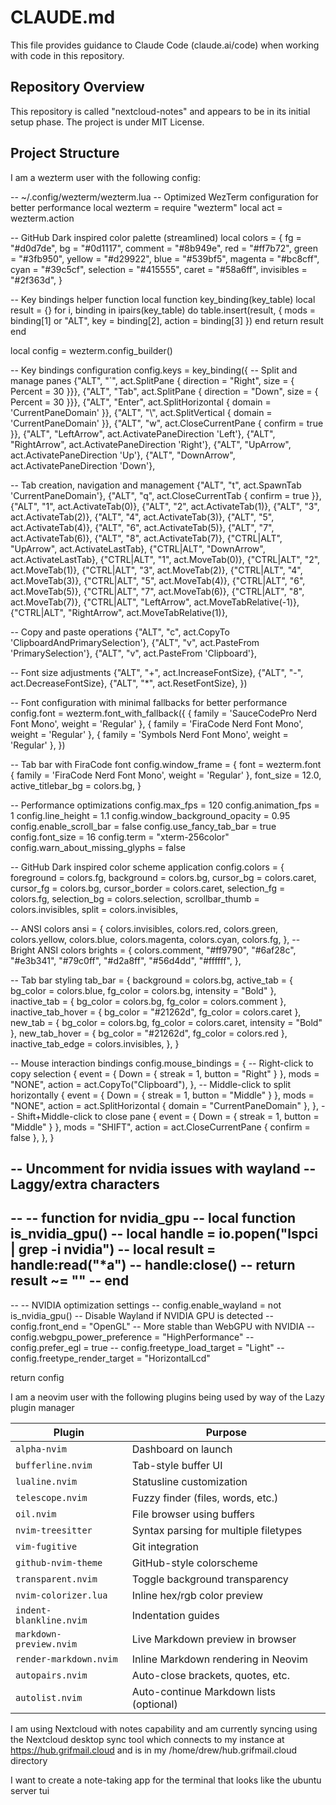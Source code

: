 # CLAUDE.md

This file provides guidance to Claude Code (claude.ai/code) when working with code in this repository.

## Repository Overview

This repository is called "nextcloud-notes" and appears to be in its initial setup phase. The project is under MIT License.

## Project Structure

I am a wezterm user with the following config:

-- ~/.config/wezterm/wezterm.lua
-- Optimized WezTerm configuration for better performance
local wezterm = require "wezterm"
local act = wezterm.action

-- GitHub Dark inspired color palette (streamlined)
local colors = {
  fg = "#d0d7de",
  bg = "#0d1117",
  comment = "#8b949e",
  red = "#ff7b72",
  green = "#3fb950",
  yellow = "#d29922",
  blue = "#539bf5",
  magenta = "#bc8cff",
  cyan = "#39c5cf",
  selection = "#415555",
  caret = "#58a6ff",
  invisibles = "#2f363d",
}

-- Key bindings helper function
local function key_binding(key_table)
  local result = {}
  for i, binding in ipairs(key_table) do
    table.insert(result, {
      mods = binding[1] or "ALT",
      key = binding[2],
      action = binding[3]
    })
  end
  return result
end

local config = wezterm.config_builder()

-- Key bindings configuration
config.keys = key_binding({
  -- Split and manage panes
  {"ALT", "`", act.SplitPane { direction = "Right", size = { Percent = 30 }}},
  {"ALT", "Tab", act.SplitPane { direction = "Down", size = { Percent = 30 }}},
  {"ALT", "Enter", act.SplitHorizontal { domain = 'CurrentPaneDomain' }},
  {"ALT", "\\", act.SplitVertical { domain = 'CurrentPaneDomain' }},
  {"ALT", "w", act.CloseCurrentPane { confirm = true }},
  {"ALT", "LeftArrow", act.ActivatePaneDirection 'Left'},
  {"ALT", "RightArrow", act.ActivatePaneDirection 'Right'},
  {"ALT", "UpArrow", act.ActivatePaneDirection 'Up'},
  {"ALT", "DownArrow", act.ActivatePaneDirection 'Down'},
  
  -- Tab creation, navigation and management
  {"ALT", "t", act.SpawnTab 'CurrentPaneDomain'},
  {"ALT", "q", act.CloseCurrentTab { confirm = true }},
  {"ALT", "1", act.ActivateTab(0)},
  {"ALT", "2", act.ActivateTab(1)},
  {"ALT", "3", act.ActivateTab(2)},
  {"ALT", "4", act.ActivateTab(3)},
  {"ALT", "5", act.ActivateTab(4)},
  {"ALT", "6", act.ActivateTab(5)},
  {"ALT", "7", act.ActivateTab(6)},
  {"ALT", "8", act.ActivateTab(7)},
  {"CTRL|ALT", "UpArrow", act.ActivateLastTab},
  {"CTRL|ALT", "DownArrow", act.ActivateLastTab},
  {"CTRL|ALT", "1", act.MoveTab(0)},
  {"CTRL|ALT", "2", act.MoveTab(1)},
  {"CTRL|ALT", "3", act.MoveTab(2)},
  {"CTRL|ALT", "4", act.MoveTab(3)},
  {"CTRL|ALT", "5", act.MoveTab(4)},
  {"CTRL|ALT", "6", act.MoveTab(5)},
  {"CTRL|ALT", "7", act.MoveTab(6)},
  {"CTRL|ALT", "8", act.MoveTab(7)},
  {"CTRL|ALT", "LeftArrow", act.MoveTabRelative(-1)},
  {"CTRL|ALT", "RightArrow", act.MoveTabRelative(1)},
  
  -- Copy and paste operations
  {"ALT", "c", act.CopyTo 'ClipboardAndPrimarySelection'},
  {"ALT", "v", act.PasteFrom 'PrimarySelection'},
  {"ALT", "v", act.PasteFrom 'Clipboard'},
  
  -- Font size adjustments
  {"ALT", "+", act.IncreaseFontSize},
  {"ALT", "-", act.DecreaseFontSize},
  {"ALT", "*", act.ResetFontSize},
})

-- Font configuration with minimal fallbacks for better performance
config.font = wezterm.font_with_fallback({
  { family = 'SauceCodePro Nerd Font Mono', weight = 'Regular' },
  { family = 'FiraCode Nerd Font Mono', weight = 'Regular' },
  { family = 'Symbols Nerd Font Mono', weight = 'Regular' },
})

-- Tab bar with FiraCode font
config.window_frame = {
  font = wezterm.font { family = 'FiraCode Nerd Font Mono', weight = 'Regular' },
  font_size = 12.0,
  active_titlebar_bg = colors.bg,
}

-- Performance optimizations
config.max_fps = 120
config.animation_fps = 1
config.line_height = 1.1
config.window_background_opacity = 0.95
config.enable_scroll_bar = false
config.use_fancy_tab_bar = true
config.font_size = 16
config.term = "xterm-256color"
config.warn_about_missing_glyphs = false

-- GitHub Dark inspired color scheme application
config.colors = {
  foreground = colors.fg,
  background = colors.bg,
  cursor_bg = colors.caret,
  cursor_fg = colors.bg,
  cursor_border = colors.caret,
  selection_fg = colors.fg,
  selection_bg = colors.selection,
  scrollbar_thumb = colors.invisibles,
  split = colors.invisibles,
  
  -- ANSI colors
  ansi = {
    colors.invisibles, colors.red, colors.green, colors.yellow,
    colors.blue, colors.magenta, colors.cyan, colors.fg,
  },
  -- Bright ANSI colors
  brights = {
    colors.comment, "#ff9790", "#6af28c", "#e3b341",
    "#79c0ff", "#d2a8ff", "#56d4dd", "#ffffff",
  },
  
  -- Tab bar styling
  tab_bar = {
    background = colors.bg,
    active_tab = { bg_color = colors.blue, fg_color = colors.bg, intensity = "Bold" },
    inactive_tab = { bg_color = colors.bg, fg_color = colors.comment },
    inactive_tab_hover = { bg_color = "#21262d", fg_color = colors.caret },
    new_tab = { bg_color = colors.bg, fg_color = colors.caret, intensity = "Bold" },
    new_tab_hover = { bg_color = "#21262d", fg_color = colors.red },
    inactive_tab_edge = colors.invisibles,
  },
}

-- Mouse interaction bindings
config.mouse_bindings = {
  -- Right-click to copy selection
  {
    event = { Down = { streak = 1, button = "Right" } },
    mods = "NONE",
    action = act.CopyTo("Clipboard"),
  },
  -- Middle-click to split horizontally
  {
    event = { Down = { streak = 1, button = "Middle" } },
    mods = "NONE",
    action = act.SplitHorizontal { domain = "CurrentPaneDomain" },
  },
  -- Shift+Middle-click to close pane
  {
    event = { Down = { streak = 1, button = "Middle" } },
    mods = "SHIFT",
    action = act.CloseCurrentPane { confirm = false },
  },
}

-- Uncomment for nvidia issues with wayland
-- Laggy/extra characters
-- 
-- -- function for nvidia_gpu
-- local function is_nvidia_gpu()
--   local handle = io.popen("lspci | grep -i nvidia")
--   local result = handle:read("*a")
--   handle:close()
--   return result ~= ""
-- end
-- 
-- -- NVIDIA optimization settings
-- config.enable_wayland = not is_nvidia_gpu() -- Disable Wayland if NVIDIA GPU is detected
-- config.front_end = "OpenGL"  -- More stable than WebGPU with NVIDIA
-- config.webgpu_power_preference = "HighPerformance"
-- config.prefer_egl = true
-- config.freetype_load_target = "Light"
-- config.freetype_render_target = "HorizontalLcd"

return config



I am a neovim user with the following plugins being used by way of the Lazy plugin manager

| Plugin                   | Purpose                                 |
|--------------------------|-----------------------------------------|
| `alpha-nvim`             | Dashboard on launch                     |
| `bufferline.nvim`        | Tab-style buffer UI                     |
| `lualine.nvim`           | Statusline customization                |
| `telescope.nvim`         | Fuzzy finder (files, words, etc.)       |
| `oil.nvim`               | File browser using buffers              |
| `nvim-treesitter`        | Syntax parsing for multiple filetypes   |
| `vim-fugitive`           | Git integration                         |
| `github-nvim-theme`      | GitHub-style colorscheme                |
| `transparent.nvim`       | Toggle background transparency          |
| `nvim-colorizer.lua`     | Inline hex/rgb color preview            |
| `indent-blankline.nvim`  | Indentation guides                      |
| `markdown-preview.nvim`  | Live Markdown preview in browser        |
| `render-markdown.nvim`   | Inline Markdown rendering in Neovim     |
| `autopairs.nvim`         | Auto-close brackets, quotes, etc.       |
| `autolist.nvim`          | Auto-continue Markdown lists (optional) |


I am using Nextcloud with notes capability and am currently syncing using the Nextcloud desktop sync tool which connects to my instance at https://hub.grifmail.cloud and is in my /home/drew/hub.grifmail.cloud directory

I want to create a note-taking app for the terminal that looks like the ubuntu server tui

